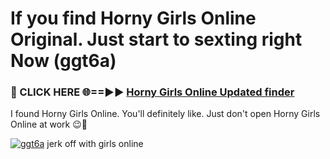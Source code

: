 # If you find Horny Girls Online Original. Just start to sexting right Now (ggt6a)

<h3>🔴 CLICK HERE 🌐==►► <a href="https://tinyurl.com/mtbk5fxa" rel="nofollow">Horny Girls Online Updated finder</a></h3>

I found Horny Girls Online. You'll definitely like. Just don't open Horny Girls Online at work 😉💬

[![ggt6a](https://i.imgur.com/Q8WKrnY.jpeg)](https://tinyurl.com/mtbk5fxa)
jerk off with girls online